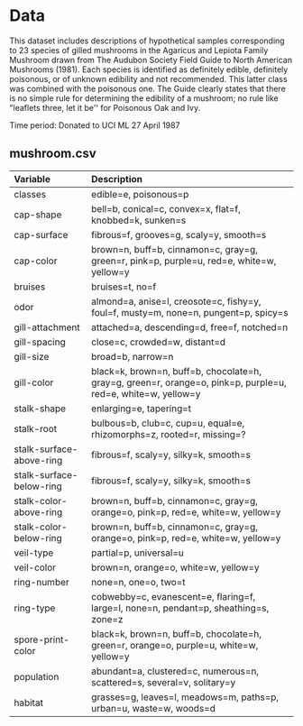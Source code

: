 # Data

This dataset includes descriptions of hypothetical samples corresponding to 23 species of gilled mushrooms in the Agaricus and Lepiota Family Mushroom drawn from The Audubon Society Field Guide to North American Mushrooms (1981). Each species is identified as definitely edible, definitely poisonous, or of unknown edibility and not recommended. This latter class was combined with the poisonous one. The Guide clearly states that there is no simple rule for determining the edibility of a mushroom; no rule like "leaflets three, let it be'' for Poisonous Oak and Ivy.

Time period: Donated to UCI ML 27 April 1987


## mushroom.csv

| Variable                     | Description                                                                                   |
|:-----------------------------|:----------------------------------------------------------------------------------------------|
| classes                      | edible=e, poisonous=p                                                                         |
| cap-shape                    | bell=b, conical=c, convex=x, flat=f, knobbed=k, sunken=s                                      |
| cap-surface                  | fibrous=f, grooves=g, scaly=y, smooth=s                                                       |
| cap-color                    | brown=n, buff=b, cinnamon=c, gray=g, green=r, pink=p, purple=u, red=e, white=w, yellow=y     |
| bruises                      | bruises=t, no=f                                                                               |
| odor                         | almond=a, anise=l, creosote=c, fishy=y, foul=f, musty=m, none=n, pungent=p, spicy=s          |
| gill-attachment              | attached=a, descending=d, free=f, notched=n                                                   |
| gill-spacing                 | close=c, crowded=w, distant=d                                                                 |
| gill-size                    | broad=b, narrow=n                                                                             |
| gill-color                   | black=k, brown=n, buff=b, chocolate=h, gray=g, green=r, orange=o, pink=p, purple=u, red=e, white=w, yellow=y |
| stalk-shape                  | enlarging=e, tapering=t                                                                       |
| stalk-root                   | bulbous=b, club=c, cup=u, equal=e, rhizomorphs=z, rooted=r, missing=?                        |
| stalk-surface-above-ring     | fibrous=f, scaly=y, silky=k, smooth=s                                                        |
| stalk-surface-below-ring     | fibrous=f, scaly=y, silky=k, smooth=s                                                        |
| stalk-color-above-ring       | brown=n, buff=b, cinnamon=c, gray=g, orange=o, pink=p, red=e, white=w, yellow=y              |
| stalk-color-below-ring       | brown=n, buff=b, cinnamon=c, gray=g, orange=o, pink=p, red=e, white=w, yellow=y              |
| veil-type                    | partial=p, universal=u                                                                        |
| veil-color                   | brown=n, orange=o, white=w, yellow=y                                                          |
| ring-number                  | none=n, one=o, two=t                                                                          |
| ring-type                    | cobwebby=c, evanescent=e, flaring=f, large=l, none=n, pendant=p, sheathing=s, zone=z         |
| spore-print-color            | black=k, brown=n, buff=b, chocolate=h, green=r, orange=o, purple=u, white=w, yellow=y        |
| population                   | abundant=a, clustered=c, numerous=n, scattered=s, several=v, solitary=y                      |
| habitat                      | grasses=g, leaves=l, meadows=m, paths=p, urban=u, waste=w, woods=d                           |
